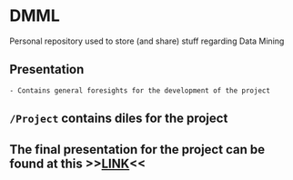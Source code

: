 # DMML

Personal repository used to store (and share) stuff regarding Data Mining

## Presentation 
	- Contains general foresights for the development of the project
	
## `/Project` contains diles for the project

## The final presentation for the project can be found at this >>[LINK](https://www.canva.com/design/DAFWtWRKhMM/UDWA9lP6WG4S0slbGVXxEA/view?utm_content=DAFWtWRKhMM&utm_campaign=designshare&utm_medium=link&utm_source=pub#1)<<
